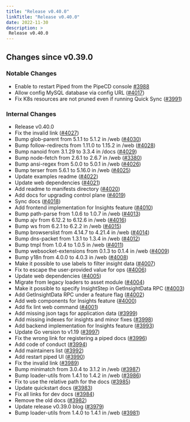 ```yaml
---
title: "Release v0.40.0"
linkTitle: "Release v0.40.0"
date: 2022-11-30
description: >
 Release v0.40.0
---
```


## Changes since v0.39.0
### Notable Changes

* Enable to restart Piped from the PipeCD console [#3988](https://github.com/pipe-cd/pipecd/pull/3988)
* Allow config MySQL database via config URL ([#4017](https://github.com/pipe-cd/pipecd/pull/4017))
* Fix K8s resources are not pruned even if running Quick Sync ([#3991](https://github.com/pipe-cd/pipecd/pull/3991))

### Internal Changes
* Release v0.40.0
* Fix the invalid link ([#4027](https://github.com/pipe-cd/pipecd/pull/4027))
* Bump glob-parent from 5.1.1 to 5.1.2 in /web ([#4030](https://github.com/pipe-cd/pipecd/pull/4030))
* Bump follow-redirects from 1.11.0 to 1.15.2 in /web ([#4028](https://github.com/pipe-cd/pipecd/pull/4028))
* Bump nanoid from 3.1.29 to 3.3.4 in /docs ([#4029](https://github.com/pipe-cd/pipecd/pull/4029))
* Bump node-fetch from 2.6.1 to 2.6.7 in /web ([#3380](https://github.com/pipe-cd/pipecd/pull/3380))
* Bump ansi-regex from 5.0.0 to 5.0.1 in /web ([#4026](https://github.com/pipe-cd/pipecd/pull/4026))
* Bump terser from 5.6.1 to 5.16.0 in /web ([#4025](https://github.com/pipe-cd/pipecd/pull/4025))
* Update examples readme ([#4022](https://github.com/pipe-cd/pipecd/pull/4022))
* Update web dependencies ([#4021](https://github.com/pipe-cd/pipecd/pull/4021))
* Add readme to manifests directory ([#4020](https://github.com/pipe-cd/pipecd/pull/4020))
* Add docs for upgrading control plane ([#4019](https://github.com/pipe-cd/pipecd/pull/4019))
* Sync docs ([#4018](https://github.com/pipe-cd/pipecd/pull/4018))
* Add frontend implementation for Insights feature ([#4010](https://github.com/pipe-cd/pipecd/pull/4010))
* Bump path-parse from 1.0.6 to 1.0.7 in /web ([#4013](https://github.com/pipe-cd/pipecd/pull/4013))
* Bump ajv from 6.12.2 to 6.12.6 in /web ([#4016](https://github.com/pipe-cd/pipecd/pull/4016))
* Bump ws from 6.2.1 to 6.2.2 in /web ([#4015](https://github.com/pipe-cd/pipecd/pull/4015))
* Bump browserslist from 4.14.7 to 4.21.4 in /web ([#4014](https://github.com/pipe-cd/pipecd/pull/4014))
* Bump dns-packet from 1.3.1 to 1.3.4 in /web ([#4012](https://github.com/pipe-cd/pipecd/pull/4012))
* Bump tmpl from 1.0.4 to 1.0.5 in /web ([#4011](https://github.com/pipe-cd/pipecd/pull/4011))
* Bump websocket-extensions from 0.1.3 to 0.1.4 in /web ([#4009](https://github.com/pipe-cd/pipecd/pull/4009))
* Bump y18n from 4.0.0 to 4.0.3 in /web ([#4008](https://github.com/pipe-cd/pipecd/pull/4008))
* Make it possible to use labels to filter insight data ([#4007](https://github.com/pipe-cd/pipecd/pull/4007))
* Fix to escape the user-provided value for ops ([#4006](https://github.com/pipe-cd/pipecd/pull/4006))
* Update web dependencies ([#4005](https://github.com/pipe-cd/pipecd/pull/4005))
* Migrate from legacy loaders to asset module ([#4004](https://github.com/pipe-cd/pipecd/pull/4004))
* Make it possible to specify InsightStep in GetInsightData RPC ([#4003](https://github.com/pipe-cd/pipecd/pull/4003))
* Add GetInsightData RPC under a feature flag ([#4002](https://github.com/pipe-cd/pipecd/pull/4002))
* Add web components for Insights feature ([#4000](https://github.com/pipe-cd/pipecd/pull/4000))
* Add fix lint web command ([#4001](https://github.com/pipe-cd/pipecd/pull/4001))
* Add missing json tags for application data ([#3999](https://github.com/pipe-cd/pipecd/pull/3999))
* Add missing indexes for insights and minor fixes ([#3998](https://github.com/pipe-cd/pipecd/pull/3998))
* Add backend implementation for Insights feature ([#3993](https://github.com/pipe-cd/pipecd/pull/3993))
* Update Go version to v1.19 ([#3997](https://github.com/pipe-cd/pipecd/pull/3997))
* Fix the wrong link for registering a piped docs ([#3996](https://github.com/pipe-cd/pipecd/pull/3996))
* Add code of conduct ([#3994](https://github.com/pipe-cd/pipecd/pull/3994))
* Add maintainers list ([#3992](https://github.com/pipe-cd/pipecd/pull/3992))
* Add restart piped UI ([#3990](https://github.com/pipe-cd/pipecd/pull/3990))
* Fix the invalid link ([#3989](https://github.com/pipe-cd/pipecd/pull/3989))
* Bump minimatch from 3.0.4 to 3.1.2 in /web ([#3987](https://github.com/pipe-cd/pipecd/pull/3987))
* Bump loader-utils from 1.4.1 to 1.4.2 in /web ([#3986](https://github.com/pipe-cd/pipecd/pull/3986))
* Fix to use the relative path for the docs ([#3985](https://github.com/pipe-cd/pipecd/pull/3985))
* Update quickstart docs ([#3983](https://github.com/pipe-cd/pipecd/pull/3983))
* Fix all links for dev docs ([#3984](https://github.com/pipe-cd/pipecd/pull/3984))
* Remove the old docs ([#3982](https://github.com/pipe-cd/pipecd/pull/3982))
* Update release v0.39.0 blog ([#3979](https://github.com/pipe-cd/pipecd/pull/3979))
* Bump loader-utils from 1.4.0 to 1.4.1 in /web ([#3981](https://github.com/pipe-cd/pipecd/pull/3981))
